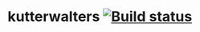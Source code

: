 # kutterwalters [![Build status](https://travis-ci.org/Nugs/kutterwalters.svg?branch=master)](https://travis-ci.org/Nugs/kutterwalters)

